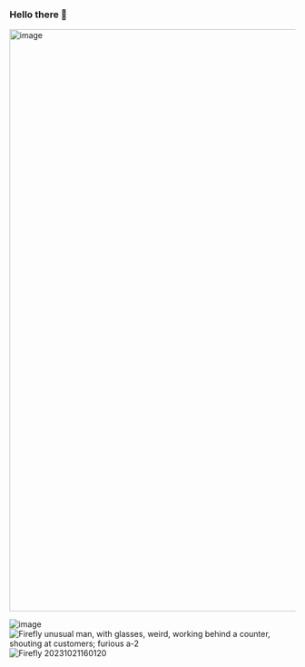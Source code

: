 ### Hello there 👋

<!--
**SMCallan/SMCallan** is a ✨ _special_ ✨ repository because its `README.md` (this file) appears on your GitHub profile.

Here are some ideas to get you started:

- 🔭 I’m currently working on ... Masters of Science; Computer Science (Software Engineering) degree at the University of Staffordshire
- 🌱 I’m currently learning ... Advanced practice and full-management of software development lifecyle, and full-stack software engineering.
- 👯 I’m looking to collaborate on ... Artifical Intelligence, and Mad Scientist Ideas, as well as pretty much anything interesting!
- 🤔 I’m looking for help with ... 
- 💬 Ask me about ... logic 
- 📫 How to reach me: ... if you need me, I'll be there
- 😄 Pronouns: ... Call me whatever you want as long as you say it nicely
- ⚡ Fun fact: ... 
-->
<img width="1025" alt="image" src="https://github.com/SMCallan/SMCallan/assets/126923185/c06b8b22-e83e-40e4-8594-39b45588252a">

![image](https://github.com/SMCallan/SMCallan/assets/126923185/f071acad-2c48-48e8-bb62-dfdb6e28ce15)
![Firefly unusual man, with glasses, weird, working behind a counter, shouting at customers; furious a-2](https://github.com/SMCallan/SMCallan/assets/126923185/158c0652-0db3-4300-a3b1-35cc18228533)
![Firefly 20231021160120](https://github.com/SMCallan/SMCallan/assets/126923185/7fad50ba-434b-4d7b-8c1d-e58ce1cc21ab)
